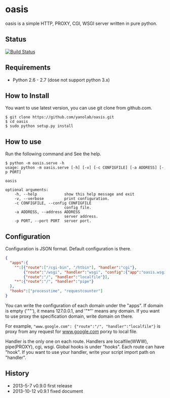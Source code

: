 oasis
=====
oasis is a simple HTTP, PROXY, CGI, WSGI server written in pure python.

Status
------------------
[![Build Status](https://travis-ci.org/yanolab/oasis.png?branch=master)](https://travis-ci.org/yanolab/oasis)

Requirements
------------
* Python 2.6 - 2.7 (dose not support python 3.x)

How to Install
--------------
You want to use latest version, you can use git clone from github.com.

    $ git clone https://github.com/yanolab/oasis.git
    $ cd oasis
    $ sudo python setup.py install

How to use
----------
Run the following command and See the help.

    $ python -m oasis.serve -h
    usage: python -m oasis.serve [-h] [-v] [-c CONFIGFILE] [-a ADDRESS] [-p PORT]

    oasis

    optional arguments:
        -h, --help            show this help message and exit
        -v, --verbose         print configuration.
        -c CONFIGFILE, --config CONFIGFILE
                              config file.
        -a ADDRESS, --address ADDRESS
                              server address.
        -p PORT, --port PORT  server port.


Configuration
-------------
Configuration is JSON format. Default configuration is there.
```json
{
  "apps":{
    "":[{"route":["/cgi-bin", "/htbin"], "handler":"cgi"},
        {"route":"/wsgi", "handler":"wsgi", "config":{"app":"oasis.wsgi.envdump.application"}},
        {"route":"/", "handler":"localfile"}],
    "*":{"route":"/", "handler":"pipe"}
  },
  "hooks":["processtime", "requestcounter"]
}
```
You can write the configuration of each domain under the "apps".
If domain is empty ('""'), it means 127.0.0.1, and '"*"' means any domain.
If you want to use proxy the specification domain, write domain on there.

For example, `"www.google.com": {"route":"/", "handler":"localfile"}` is proxy from any request for www.google.com porxy to local file.

Handler is the only one on each route.
Handlers are localfile(WWW), pipe(PROXY), cgi, wsgi.
Global hooks is under "hooks". Each route can have "hook".
If you want to use your handler, write your script import path on "handler".

History
-------
* 2013-5-7 v0.9.0 first release
* 2013-10-12 v0.9.1 fixed document
